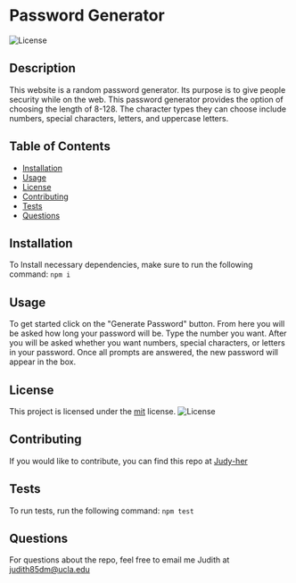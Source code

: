 # Password Generator

![License](https://img.shields.io/badge/License-MIT-yellow.svg)

## Description

This website is a random password generator. Its purpose is to give people security while on the web. This password generator provides the option of choosing the length of 8-128. The character types they can choose include numbers, special characters, letters, and uppercase letters.

## Table of Contents

- [Installation](#installation)
- [Usage](#usage)
- [License](#license)
- [Contributing](#contributing)
- [Tests](#tests)
- [Questions](#questions)

## Installation

To Install necessary dependencies, make sure to run the following command:
`npm i`

## Usage

To get started click on the "Generate Password" button. From here you will be asked how long your password will be. Type the number you want. After you will be asked whether you want numbers, special characters, or letters in your password. Once all prompts are answered, the new password will appear in the box.

## License

This project is licensed under the [mit](https://opensource.org/licenses/MIT) license.
![License](https://img.shields.io/badge/License-MIT-yellow.svg)

## Contributing

If you would like to contribute, you can find this repo at [Judy-her](https://github.com/Judy-her)

## Tests

To run tests, run the following command:
`npm test`

## Questions

For questions about the repo, feel free to email me Judith at judith85dm@ucla.edu
